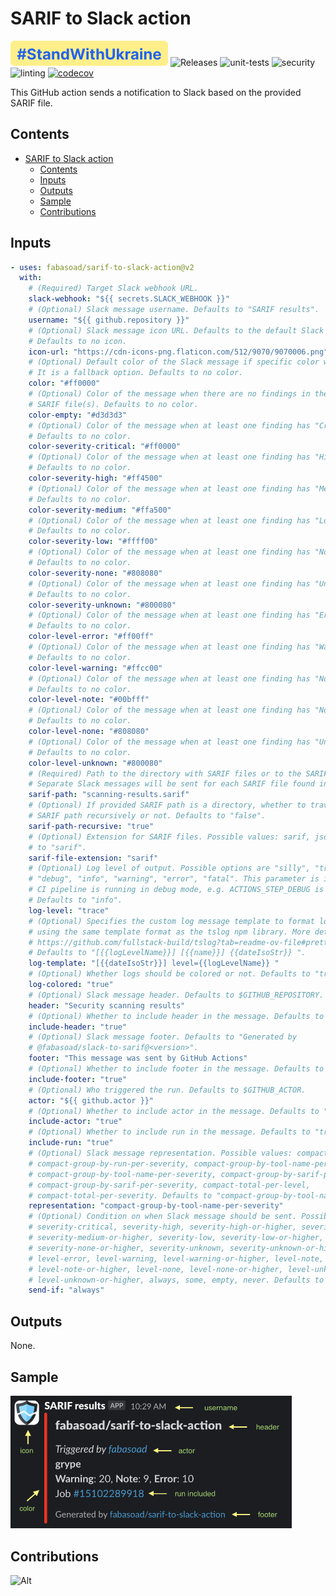 # SARIF to Slack action

[![Stand With Ukraine](https://raw.githubusercontent.com/vshymanskyy/StandWithUkraine/main/badges/StandWithUkraine.svg)](https://stand-with-ukraine.pp.ua)
![Releases](https://img.shields.io/github/v/release/fabasoad/sarif-to-slack-action?include_prereleases)
![unit-tests](https://github.com/fabasoad/sarif-to-slack-action/actions/workflows/unit-tests.yml/badge.svg)
![security](https://github.com/fabasoad/sarif-to-slack-action/actions/workflows/security.yml/badge.svg)
![linting](https://github.com/fabasoad/sarif-to-slack-action/actions/workflows/linting.yml/badge.svg)
[![codecov](https://codecov.io/gh/fabasoad/sarif-to-slack-action/branch/main/graph/badge.svg?token=908QOYME6H)](https://codecov.io/gh/fabasoad/sarif-to-slack-action)

This GitHub action sends a notification to Slack based on the provided SARIF file.

## Contents

<!-- TOC -->
* [SARIF to Slack action](#sarif-to-slack-action)
  * [Contents](#contents)
  * [Inputs](#inputs)
  * [Outputs](#outputs)
  * [Sample](#sample)
  * [Contributions](#contributions)
<!-- TOC -->

## Inputs

```yaml
- uses: fabasoad/sarif-to-slack-action@v2
  with:
    # (Required) Target Slack webhook URL.
    slack-webhook: "${{ secrets.SLACK_WEBHOOK }}"
    # (Optional) Slack message username. Defaults to "SARIF results".
    username: "${{ github.repository }}"
    # (Optional) Slack message icon URL. Defaults to the default Slack icon.
    # Defaults to no icon.
    icon-url: "https://cdn-icons-png.flaticon.com/512/9070/9070006.png"
    # (Optional) Default color of the Slack message if specific color was not found.
    # It is a fallback option. Defaults to no color.
    color: "#ff0000"
    # (Optional) Color of the message when there are no findings in the provided
    # SARIF file(s). Defaults to no color.
    color-empty: "#d3d3d3"
    # (Optional) Color of the message when at least one finding has "Critical" severity.
    # Defaults to no color.
    color-severity-critical: "#ff0000"
    # (Optional) Color of the message when at least one finding has "High" severity.
    # Defaults to no color.
    color-severity-high: "#ff4500"
    # (Optional) Color of the message when at least one finding has "Medium" severity.
    # Defaults to no color.
    color-severity-medium: "#ffa500"
    # (Optional) Color of the message when at least one finding has "Low" severity.
    # Defaults to no color.
    color-severity-low: "#ffff00"
    # (Optional) Color of the message when at least one finding has "None" severity.
    # Defaults to no color.
    color-severity-none: "#808080"
    # (Optional) Color of the message when at least one finding has "Unknown" severity.
    # Defaults to no color.
    color-severity-unknown: "#800080"
    # (Optional) Color of the message when at least one finding has "Error" level.
    # Defaults to no color.
    color-level-error: "#ff00ff"
    # (Optional) Color of the message when at least one finding has "Warning" level.
    # Defaults to no color.
    color-level-warning: "#ffcc00"
    # (Optional) Color of the message when at least one finding has "Note" level.
    # Defaults to no color.
    color-level-note: "#00bfff"
    # (Optional) Color of the message when at least one finding has "None" level.
    # Defaults to no color.
    color-level-none: "#808080"
    # (Optional) Color of the message when at least one finding has "Unknown" level.
    # Defaults to no color.
    color-level-unknown: "#800080"
    # (Required) Path to the directory with SARIF files or to the SARIF file itself.
    # Separate Slack messages will be sent for each SARIF file found in the directory.
    sarif-path: "scanning-results.sarif"
    # (Optional) If provided SARIF path is a directory, whether to traverse provided
    # SARIF path recursively or not. Defaults to "false".
    sarif-path-recursive: "true"
    # (Optional) Extension for SARIF files. Possible values: sarif, json. Defaults
    # to "sarif".
    sarif-file-extension: "sarif"
    # (Optional) Log level of output. Possible options are "silly", "trace",
    # "debug", "info", "warning", "error", "fatal". This parameter is ignored if
    # CI pipeline is running in debug mode, e.g. ACTIONS_STEP_DEBUG is set to "true".
    # Defaults to "info".
    log-level: "trace"
    # (Optional) Specifies the custom log message template to format log outputs,
    # using the same template format as the tslog npm library. More details here:
    # https://github.com/fullstack-build/tslog?tab=readme-ov-file#pretty-templates-and-styles-color-settings
    # Defaults to "[{{logLevelName}}] [{{name}}] {{dateIsoStr}} ".
    log-template: "[{{dateIsoStr}}] level={{logLevelName}} "
    # (Optional) Whether logs should be colored or not. Defaults to "true".
    log-colored: "true"
    # (Optional) Slack message header. Defaults to $GITHUB_REPOSITORY.
    header: "Security scanning results"
    # (Optional) Whether to include header in the message. Defaults to "true".
    include-header: "true"
    # (Optional) Slack message footer. Defaults to "Generated by
    # @fabasoad/slack-to-sarif@<version>".
    footer: "This message was sent by GitHub Actions"
    # (Optional) Whether to include footer in the message. Defaults to "true".
    include-footer: "true"
    # (Optional) Who triggered the run. Defaults to $GITHUB_ACTOR.
    actor: "${{ github.actor }}"
    # (Optional) Whether to include actor in the message. Defaults to "true".
    include-actor: "true"
    # (Optional) Whether to include run in the message. Defaults to "true".
    include-run: "true"
    # (Optional) Slack message representation. Possible values: compact-group-by-run-per-level,
    # compact-group-by-run-per-severity, compact-group-by-tool-name-per-level,
    # compact-group-by-tool-name-per-severity, compact-group-by-sarif-per-level,
    # compact-group-by-sarif-per-severity, compact-total-per-level,
    # compact-total-per-severity. Defaults to "compact-group-by-tool-name-per-severity".
    representation: "compact-group-by-tool-name-per-severity"
    # (Optional) Condition on when Slack message should be sent. Possible values:
    # severity-critical, severity-high, severity-high-or-higher, severity-medium,
    # severity-medium-or-higher, severity-low, severity-low-or-higher, severity-none,
    # severity-none-or-higher, severity-unknown, severity-unknown-or-higher,
    # level-error, level-warning, level-warning-or-higher, level-note,
    # level-note-or-higher, level-none, level-none-or-higher, level-unknown,
    # level-unknown-or-higher, always, some, empty, never. Defaults to "always".
    send-if: "always"
```

## Outputs

None.

## Sample

<img alt="Sample" src="sample.png" width="450"/>

## Contributions

![Alt](https://repobeats.axiom.co/api/embed/106ae477572cf133c41ff42d3db94da42772e571.svg "Repobeats analytics image")
